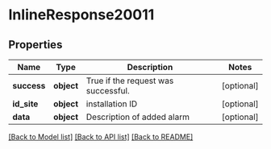 # InlineResponse20011

## Properties
Name | Type | Description | Notes
------------ | ------------- | ------------- | -------------
**success** | **object** | True if the request was successful. | [optional] 
**id_site** | **object** | installation ID | [optional] 
**data** | **object** | Description of added alarm | [optional] 

[[Back to Model list]](../README.md#documentation-for-models) [[Back to API list]](../README.md#documentation-for-api-endpoints) [[Back to README]](../README.md)

